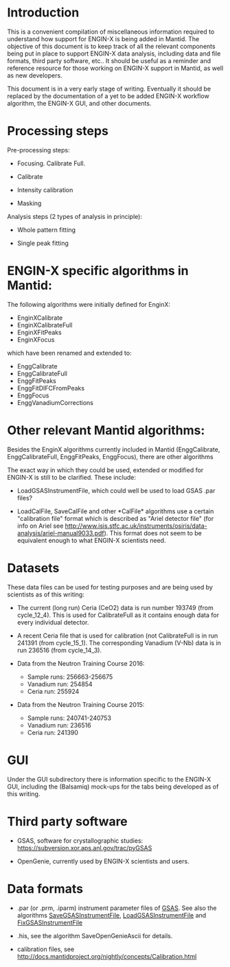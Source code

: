 
Introduction
============

This is a convenient compilation of miscellaneous information required
to understand how support for ENGIN-X is being added in Mantid. The
objective of this document is to keep track of all the relevant
components being put in place to support ENGIN-X data analysis,
including data and file formats, third party software, etc.. It should
be useful as a reminder and reference resource for those working on
ENGIN-X support in Mantid, as well as new developers.

This document is in a very early stage of writing. Eventually it
should be replaced by the documentation of a yet to be added ENGIN-X
workflow algorithm, the ENGIN-X GUI, and other documents.

Processing steps
================

Pre-processing steps:

* Focusing. Calibrate Full.

* Calibrate

* Intensity calibration

* Masking

Analysis steps (2 types of analysis in principle):

* Whole pattern fitting

* Single peak fitting

ENGIN-X specific algorithms in Mantid:
======================================

The following algorithms were initially defined for EnginX:

* EnginXCalibrate
* EnginXCalibrateFull
* EnginXFitPeaks
* EnginXFocus

which have been renamed and extended to:

* EnggCalibrate
* EnggCalibrateFull
* EnggFitPeaks
* EnggFitDIFCFromPeaks
* EnggFocus
* EnggVanadiumCorrections

Other relevant Mantid algorithms:
=================================

Besides the EnginX algorithms currently included in Mantid
(EnggCalibrate, EnggCalibrateFull, EnggFitPeaks, EnggFocus),
there are other algorithms 

The exact way in which they could be used, extended or modified for
ENGIN-X is still to be clarified. These include:

* LoadGSASInstrumentFile, which could well be used to load GSAS .par
  files?

* LoadCalFile, SaveCalFile and other \*CalFile\* algorithms use a
  certain "calibration file" format which is described as "Ariel
  detector file" (for info on Ariel see
  http://www.isis.stfc.ac.uk/instruments/osiris/data-analysis/ariel-manual9033.pdf). This
  format does not seem to be equivalent enough to what ENGIN-X
  scientists need.

Datasets
========

These data files can be used for testing purposes and are being used
by scientists as of this writing:

* The current (long run) Ceria (CeO2) data is run number 193749 (from
  cycle_12_4). This is used for CalibrateFull as it contains enough
  data for every individual detector.

* A recent Ceria file that is used for calibration (not CalibrateFull
  is in run 241391 (from cycle_15_1). The corresponding Vanadium (V-Nb)
  data is in run 236516 (from cycle_14_3).

* Data from the Neutron Training Course 2016:
  * Sample runs: 256663-256675
  * Vanadium run: 254854
  * Ceria run: 255924

* Data from the Neutron Training Course 2015:
  * Sample runs: 240741-240753
  * Vanadium run: 236516
  * Ceria run: 241390

GUI
===

Under the GUI subdirectory there is information specific to the
ENGIN-X GUI, including the (Balsamiq) mock-ups for the tabs being
developed as of this writing.

Third party software
====================

* GSAS, software for crystallographic studies:
  https://subversion.xor.aps.anl.gov/trac/pyGSAS

* OpenGenie, currently used by ENGIN-X scientists and users.

Data formats
============

* .par (or .prm, .iparm) instrument parameter files of [GSAS](https://subversion.xor.aps.anl.gov/EXPGUI/gsas/all/GSAS%20Manual.pdf). See also the algorithms [SaveGSASInstrumentFile](http://docs.mantidproject.org/nightly/algorithms/SaveGSASInstrumentFile-v1.html), [LoadGSASInstrumentFile](http://docs.mantidproject.org/nightly/algorithms/LoadGSASInstrumentFile-v1.html) and [FixGSASInstrumentFile](http://docs.mantidproject.org/nightly/algorithms/FixGSASInstrumentFile-v1.html)

* .his, see the algorithm SaveOpenGenieAscii for details.

* calibration files, see http://docs.mantidproject.org/nightly/concepts/Calibration.html
